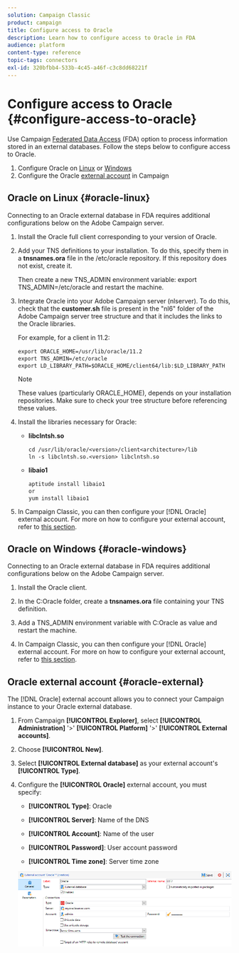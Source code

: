 ```yaml
---
solution: Campaign Classic
product: campaign
title: Configure access to Oracle
description: Learn how to configure access to Oracle in FDA
audience: platform
content-type: reference
topic-tags: connectors
exl-id: 320bfbb4-533b-4c45-a46f-c3c8dd68221f
---
```

# Configure access to Oracle {#configure-access-to-oracle}

Use Campaign [Federated Data Access](../../installation/using/about-fda.md) (FDA) option to process information stored in an external databases. Follow the steps below to configure access to Oracle.

1. Configure Oracle on [Linux](#oracle-linux) or [Windows](#azure-windows)
1. Configure the Oracle [external account](#oracle-external) in Campaign

## Oracle on Linux {#oracle-linux}

Connecting to an Oracle external database in FDA requires additional configurations below on the Adobe Campaign server.

1. Install the Oracle full client corresponding to your version of Oracle.
1. Add your TNS definitions to your installation. To do this, specify them in a **tnsnames.ora** file in the /etc/oracle repository. If this repository does not exist, create it.

   Then create a new TNS_ADMIN environment variable: export TNS_ADMIN=/etc/oracle and restart the machine.

1. Integrate Oracle into your Adobe Campaign server (nlserver). To do this, check that the **customer.sh** file is present in the "nl6" folder of the Adobe Campaign server tree structure and that it includes the links to the Oracle libraries.

   For example, for a client in 11.2:

   ```
   export ORACLE_HOME=/usr/lib/oracle/11.2
   export TNS_ADMIN=/etc/oracle
   export LD_LIBRARY_PATH=$ORACLE_HOME/client64/lib:$LD_LIBRARY_PATH
   ```

   >[!NOTE]
   >
   >These values (particularly ORACLE_HOME), depends on your installation repositories. Make sure to check your tree structure before referencing these values.

1. Install the libraries necessary for Oracle:

    * **libclntsh.so**

      ```    
      cd /usr/lib/oracle/<version>/client<architecture>/lib
      ln -s libclntsh.so.<version> libclntsh.so
      ```

    * **libaio1**

      ```
      aptitude install libaio1
      or
      yum install libaio1
      ```

1. In Campaign Classic, you can then configure your [!DNL Oracle] external account. For more on how to configure your external account, refer to [this section](#oracle-external).

## Oracle on Windows {#oracle-windows}

Connecting to an Oracle external database in FDA requires additional configurations below on the Adobe Campaign server.

1. Install the Oracle client.

1. In the C:Oracle folder, create a **tnsnames.ora** file containing your TNS definition.

1. Add a TNS_ADMIN environment variable with C:Oracle as value and restart the machine.

1. In Campaign Classic, you can then configure your [!DNL Oracle] external account. For more on how to configure your external account, refer to [this section](#oracle-external).

## Oracle external account {#oracle-external}

The [!DNL Oracle] external account allows you to connect your Campaign instance to your Oracle external database.

1. From Campaign **[!UICONTROL Explorer]**, select **[!UICONTROL Administration]** '>' **[!UICONTROL Platform]** '>' **[!UICONTROL External accounts]**.

1. Choose **[!UICONTROL New]**.

1. Select **[!UICONTROL External database]** as your external account's **[!UICONTROL Type]**.

1. Configure the **[!UICONTROL Oracle]** external account, you must specify:

    * **[!UICONTROL Type]**: Oracle

    * **[!UICONTROL Server]**: Name of the DNS

    * **[!UICONTROL Account]**: Name of the user

    * **[!UICONTROL Password]**: User account password

    * **[!UICONTROL Time zone]**: Server time zone

    ![](assets/oracle_config.png)

